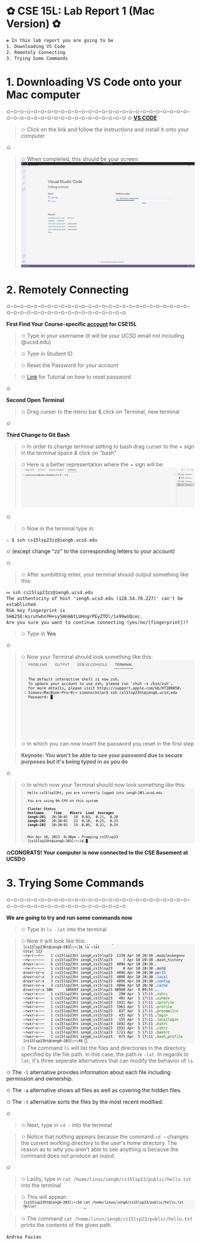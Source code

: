 # ✿ CSE 15L: Lab Report 1 (Mac Version) ✿
```
✤ In this lab report you are going to be 
1. Downloading VS Code  
2. Remotely Connecting 
3. Trying Some Commands
```
# 1. Downloading VS Code onto your Mac computer
✩-✩-✩-✩-✩-✩-✩-✩-✩-✩-✩-✩-✩-✩-✩-✩-✩-✩-✩-✩-✩-✩-✩-✩-✩-✩-✩-✩-✩-✩-✩-✩-✩-✩-✩-✩-✩-✩-✩-✩-✩-✩-✩-✩-✩
✩ **[VS CODE](https://code.visualstudio.com/)**
> ✩ Click on the link and follow the instructions and install it onto your computer 

✩

> ✩ When completed, this should be your screen: 
![Image](VSCODESS.png)



# 2. Remotely Connecting
✩-✩-✩-✩-✩-✩-✩-✩-✩-✩-✩-✩-✩-✩-✩-✩-✩-✩-✩-✩-✩-✩-✩-✩-✩-✩-✩-✩-✩-✩-✩-✩-✩-✩-✩-✩-✩-✩-✩-✩-✩-✩-✩-✩-✩

**First Find Your Course-specific [account](https://sdacs.ucsd.edu/~icc/index.php) for CSE15L**

> ✩ Type in your username (it will be your UCSD email not including @ucsd.edu)

> ✩ Type in Student ID 

> ✩ Reset the Password for your account 

> ✩ [Link](https://drive.google.com/file/d/17IDZn8Qq7Q0RkYMxdiIR0o6HJ3B5YqSW/view?pli=1) for Tutorial on how to reset password

✩

**Second Open Terminal**
> ✩ Drag curser to the menu bar & click on Terminal, new terminal 

✩

**Third Change to Git Bash**
> ✩ In order to change terminal setting to bash drag curser to the + sign in the terminal space & click on "bash"

> ✩ Here is a better representation where the + sign will be: 
![Image](TerminalSS.png)

✩

> ✩ Now in the terminal type in:
```
✩ $ ssh cs15lsp23zz@ieng6.ucsd.edu  
```
✩ (except change "zz" to the corresponding letters to your account)

✩

> ✩ After sumbitting enter, your terminal should output something like this:
```
⤇ ssh cs15lsp23zz@ieng6.ucsd.edu
The authenticity of host 'ieng6.ucsd.edu (128.54.70.227)' can't be established.
RSA key fingerprint is SHA256:ksruYwhnYH+sySHnHAtLUHngrPEyZTDl/1x99wUQcec.
Are you sure you want to continue connecting (yes/no/[fingerprint])? 
```

> ✩ Type in **Yes**

✩

> ✩ Now your Terminal should look something like this:
![Image](Password.png)
✩ In which you can now insert the password you reset in the first step 

> **Keynote: You won't be able to see your password due to secure purposes but it's being typed in as you do**

✩

> ✩ In which now your Terminal should now look something like this:
![Image](Goodterminal.png) 

**✩CONGRATS! Your computer is now connected to the CSE Basement at UCSD✩** 

# 3. Trying Some Commands 
✩-✩-✩-✩-✩-✩-✩-✩-✩-✩-✩-✩-✩-✩-✩-✩-✩-✩-✩-✩-✩-✩-✩-✩-✩-✩-✩-✩-✩-✩-✩-✩-✩-✩-✩-✩-✩-✩-✩-✩-✩-✩-✩-✩-✩

**We are going to try and run some commands now** 

> ✩ Type in `ls -lat` into the terminal

> ✩ Now it will look like this:   
![Image](Lslat.png)
✩ The command `ls` will list the files and directories in the directory specified by the file path. In this case, the path is `-lat`. In regards to `lat`, it's three seperate alternatives that can modify the behavior of `ls`. 
  
  ✩ The `-l` alternative provides information about each file including permission and ownership.
  
  ✩ The `-a` alternative shows all files as well as covering the hidden files. 
  
  ✩ The `-t` alternative sorts the files by the most recent modified. 

✩ 

> ✩ Next, type in `cd ~` into the terminal

> ✩ Notice that nothing appears because the command `cd ~` changes the current working directory to the user's home directory. The reason as to why you aren't able to see anything is because the command does not produce an ouput. 

✩ 

> ✩ Lastly, type in `cat /home/linux/ieng6/cs15lsp23/public/hello.txt` into the terminal 

> ✩ This will appear:
![Image](cat.png)

> ✩ The command `cat /home/linux/ieng6/cs15lsp23/public/hello.txt` prints the contents of the given path 


`Andrea Favian`
